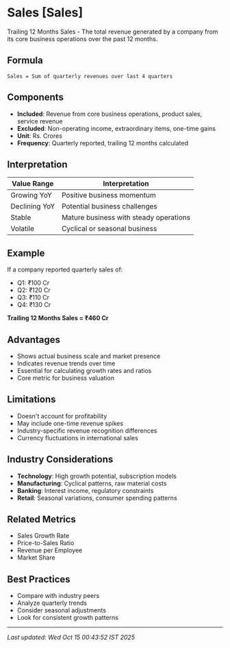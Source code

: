 # Sales [Sales]


Trailing 12 Months Sales - The total revenue generated by a company from its core business operations over the past 12 months.

## Formula
```text
Sales = Sum of quarterly revenues over last 4 quarters
```

## Components
- **Included**: Revenue from core business operations, product sales, service revenue
- **Excluded**: Non-operating income, extraordinary items, one-time gains
- **Unit**: Rs. Crores
- **Frequency**: Quarterly reported, trailing 12 months calculated

## Interpretation
| Value Range | Interpretation |
|-------------|----------------|
| Growing YoY | Positive business momentum |
| Declining YoY | Potential business challenges |
| Stable | Mature business with steady operations |
| Volatile | Cyclical or seasonal business |

## Example
If a company reported quarterly sales of:
- Q1: ₹100 Cr
- Q2: ₹120 Cr  
- Q3: ₹110 Cr
- Q4: ₹130 Cr

**Trailing 12 Months Sales = ₹460 Cr**

## Advantages
- Shows actual business scale and market presence
- Indicates revenue trends over time
- Essential for calculating growth rates and ratios
- Core metric for business valuation

## Limitations
- Doesn't account for profitability
- May include one-time revenue spikes
- Industry-specific revenue recognition differences
- Currency fluctuations in international sales

## Industry Considerations
- **Technology**: High growth potential, subscription models
- **Manufacturing**: Cyclical patterns, raw material costs
- **Banking**: Interest income, regulatory constraints
- **Retail**: Seasonal variations, consumer spending patterns

## Related Metrics
- Sales Growth Rate
- Price-to-Sales Ratio
- Revenue per Employee
- Market Share

## Best Practices
- Compare with industry peers
- Analyze quarterly trends
- Consider seasonal adjustments
- Look for consistent growth patterns

---
*Last updated: Wed Oct 15 00:43:52 IST 2025*
